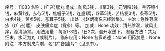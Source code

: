 序号：11083
名称：(疒咅)癗丸
组成：防风3钱，川军3钱，元明粉3钱，荆芥穗4钱，麻黄1钱，赤芍5钱，焦栀子5钱，连翘1两，粉草5钱，苦桔梗3钱，条芩5钱，白术4钱，苦参5钱，苍耳子5钱。
出处：《赵炳南临床经验集》。
主治：急性荨麻疹（(疒咅)癗），皮肤瘙痒症（瘾疹）等。
加减：None
功效：清热除湿，散风止痒，涤清肠胃。
用法用量：每服1-3钱，1日2次，温开水送下。
制备方法：共为细末，水泛为丸（或制片）。
临床应用：None
各家论述：None
用药禁忌：None
附注：本方制成片剂，名“(疒咅)癗片”（见原书）。
